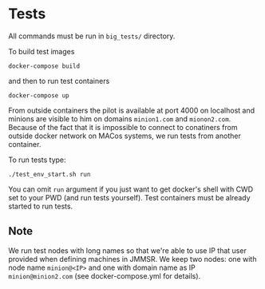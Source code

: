# Tests

All commands must be run in `big_tests/` directory.

To build test images
```
docker-compose build
```
and then to run test containers
```
docker-compose up
```

From outside containers the pilot is available at port 4000 on localhost and minions are visible to him on domains `minion1.com` and `mionon2.com`.
Because of the fact that it is impossible to connect to conatiners from outside docker network on MACos systems, we run tests from another container.

To run tests type:
```
./test_env_start.sh run
```
You can omit `run` argument if you just want to get docker's shell with CWD set to your PWD (and run tests yourself).
Test containers must be already started to run tests.

## Note
We run test nodes with long names so that we're able to use IP that user provided when defining machines in JMMSR.
We keep two nodes: one with node name `minion@<IP>` and one with domain name as IP `minion@minion2.com` (see docker-compose.yml for details).
